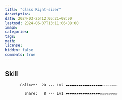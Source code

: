 ```yaml
---
title: "class Right-sider"
description: 
date: 2024-03-25T12:05:21+08:00
lastmod: 2024-06-07T13:11:06+08:00
image: 
categories: 
tags: 
math: 
license: 
hidden: false
comments: true
---
```

## Skill

           Collect:  29 --- Lv2 ▰▰▰▰▰▰▰▰▰▰▰▰▰▰▰▰▰▱▱▱▱▱▱▱

             Share:   8 --- Lv1 ▰▰▰▰▰▰▰▰▰▰▰▰▰▰▰▰▱▱▱▱▱▱▱▱

